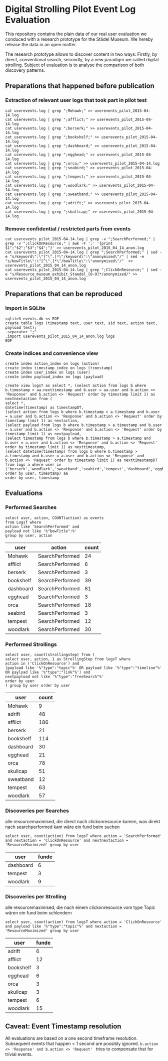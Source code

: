 # Digital Strolling Pilot Event Log Evaluation

This repository contains the plain data of our real user evaluation we conduced with a research prototype for the Städel Museum. We hereby release the data in an open matter.

The research prototype allows to discover content in two ways: Firstly, by direct, conventional search, secondly, by a new paradigm we called digital strolling. Subject of evaluation is to analyse the comparison of both discovery patterns. 

## Preparations that happened before publication

### Extraction of relevant user logs that took part in pilot test

	cat userevents.log | grep ";Mohawk;" >> userevents_pilot_2015-04-14.log
	cat userevents.log | grep ";afflict;" >> userevents_pilot_2015-04-14.log
	cat userevents.log | grep ";berserk;" >> userevents_pilot_2015-04-14.log
	cat userevents.log | grep ";bookshelf;" >> userevents_pilot_2015-04-14.log
	cat userevents.log | grep ";dashboard;" >> userevents_pilot_2015-04-14.log
	cat userevents.log | grep ";egghead;" >> userevents_pilot_2015-04-14.log
	cat userevents.log | grep ";orca;" >> userevents_pilot_2015-04-14.log
	cat userevents.log | grep ";seabird;" >> userevents_pilot_2015-04-14.log
	cat userevents.log | grep ";tempest;" >> userevents_pilot_2015-04-14.log
	cat userevents.log | grep ";woodlark;" >> userevents_pilot_2015-04-14.log
	cat userevents.log | grep ";sweatband;" >> userevents_pilot_2015-04-14.log
	cat userevents.log | grep ";adrift;" >> userevents_pilot_2015-04-14.log
	cat userevents.log | grep ";skullcap;" >> userevents_pilot_2015-04-14.log


### Remove confidential / restricted parts from events
	cat userevents_pilot_2015-04-14.log | grep -v ";SearchPerformed;" | grep -v ";ClickOnResource;" | awk -F ';' '{print $1";"$2";"$3";"$4";"}' >> userevents_pilot_2015_04_14_anon.log
	cat userevents_pilot_2015-04-14.log | grep ";SearchPerformed;" | sed -e "s/keyword\":\"[^\".]*\"/keyword\":\"anonymised\"/" | sed -e "s/bowTitle\":\"[^\".]*\"/bowTitle\":\"anonymised\"/"  >> userevents_pilot_2015_04_14_anon.log
	cat userevents_pilot_2015-04-14.log | grep ";ClickOnResource;" | sed -e "s/Resource_museum_exhibit_Staedel_[0-9]*/anonymised/" >> userevents_pilot_2015_04_14_anon.log


## Preparations that can be reproduced
### Import in SQLite

	sqlite3 events.db << EOF
	create table logs (timestamp text, user text, sid text, action text, payload text);
	.separator ";"
	.import userevents_pilot_2015_04_14_anon.log logs
	EOF


### Create indices and convenience view

	create index action_index on logs (action)
	create index timestamp_index on logs (timestamp)
	create index user_index on logs (user)
	create index payload_index on logs (payload)
	
	create view logsT as select *, (select action from logs b where b.timestamp > aa.nexttimestamp and b.user = aa.user and b.action <> 'Response' and b.action <> 'Request' order by timestamp limit 1) as nextnextaction from (
	select *,
	datetime(timestamp) as timestampDT,
	(select action from logs b where b.timestamp > a.timestamp and b.user = a.user and b.action <> 'Response' and b.action <> 'Request' order by timestamp limit 1) as nextaction,
	(select payload from logs b where b.timestamp > a.timestamp and b.user = a.user and b.action <> 'Response' and b.action <> 'Request' order by timestamp limit 1) as nextpayload,
	(select timestamp from logs b where b.timestamp > a.timestamp and b.user = a.user and b.action <> 'Response' and b.action <> 'Request' order by timestamp limit 1) as nexttimestamp,
	(select datetime(timestamp) from logs b where b.timestamp > a.timestamp and b.user = a.user and b.action <> 'Response' and b.action <> 'Request' order by timestamp limit 1) as nexttimestampDT
	from logs a where user in ('berserk','woodlark','sweatband','seabird','tempest','dashboard','egghead','Mohawk','orca','afflict','bookshelf','adrift','skullcap') order by user, timestamp) aa
	order by user, timestamp




## Evaluations
### Performed Searches

	select user, action, COUNT(action) as events
	from LogsT where
	action like 'SearchPerformed' and
	payload not like '%"bowTitle":%'
	group by user, action


user|action|count
---|---|---
Mohawk|SearchPerformed|24
afflict|SearchPerformed|6
berserk|SearchPerformed|3
bookshelf|SearchPerformed|39
dashboard|SearchPerformed|81
egghead|SearchPerformed|3
orca|SearchPerformed|18
seabird|SearchPerformed|3
tempest|SearchPerformed|12
woodlark|SearchPerformed|30




### Performed Strollings

	select user, count(strollingstep) from (
	select user, action, 1 as StrollingStep from logsT where
	action in ('ClickOnResource') and
	(payload like '%"type":"topic"%' OR payload like '%"type":"timeline"%' OR payload like '%"type":"link"%') and
	nextpayload not like '%"type":"freeSearch"%'
	order by user
	) group by user order by user

user|count
---|---
Mohawk|9
adrift|48
afflict|186
berserk|21
bookshelf|114
dashboard|30
egghead|21
orca|78
skullcap|51
sweatband|12
tempest|63
woodlark|57


### Discoveries per Searches
alle resourcemaximised, die direct nach clickonresource kamen, was direkt nach searchperformed kam wäre ein fund beim suchen

	select user, count(action) from logsT where action = 'SearchPerformed' and nextaction = 'ClickOnResource' and nextnextaction = 'ResourceMaximized' group by user
	

user|funde
---|---
dashboard|6
tempest|3
woodlark|9


### Discoveries per Strolling
alle resourcemaximised, die nach einem clickonresource vom type Topic wären ein fund beim schlendern

	select user, count(action) from logsT where action = 'ClickOnResource' and payload like '%"type":"topic"%' and nextaction = 'ResourceMaximized' group by user

user|funde
---|---
adrift|6
afflict|12
bookshelf|3
egghead|6
orca|3
skullcap|3
tempest|6
woodlark|15

	





## Caveat: Event Timestamp resolution
All evaluations are based on a one second timeframe resolution. Subsequent events that happen < 1 second are possibly ignored. `b.action <> 'Response' and b.action <> 'Request' ` tries to compensate that for trivial events.

